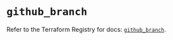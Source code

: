 # `github_branch`

Refer to the Terraform Registry for docs: [`github_branch`](https://registry.terraform.io/providers/integrations/github/6.7.3/docs/resources/branch).
